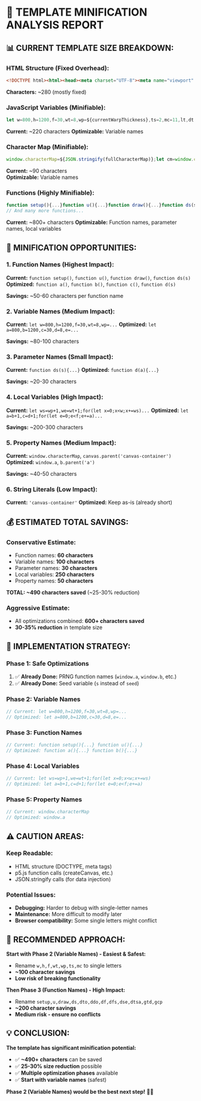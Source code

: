 # 🎯 TEMPLATE MINIFICATION ANALYSIS REPORT

## 📊 **CURRENT TEMPLATE SIZE BREAKDOWN:**

### **HTML Structure (Fixed Overhead):**
```html
<!DOCTYPE html><html><head><meta charset="UTF-8"><meta name="viewport" content="width=device-width,initial-scale=1"><title>Onchain Rug #${seed}</title><script src="https://cdnjs.cloudflare.com/ajax/libs/p5.js/1.7.0/p5.min.js"></script><style>body{margin:0;padding:1;display:flex;justify-content:center;align-items:center}</style></head><body><div id="canvas-container"></div>
```
**Characters:** ~280 (mostly fixed)

### **JavaScript Variables (Minifiable):**
```javascript
let w=800,h=1200,f=30,wt=8,wp=${currentWarpThickness},ts=2,mc=11,lt,dt,p=${JSON.stringify(palette)},sd=${JSON.stringify(shortenedStripeData)},tr=${JSON.stringify(textRows)},td=[],sdirt=false,dl=0,stex=false,tl=0,s=${seed};
```
**Current:** ~220 characters
**Optimizable:** Variable names

### **Character Map (Minifiable):**
```javascript
window.characterMap=${JSON.stringify(fullCharacterMap)};let cm=window.characterMap;
```
**Current:** ~90 characters  
**Optimizable:** Variable names

### **Functions (Highly Minifiable):**
```javascript
function setup(){...}function u(){...}function draw(){...}function ds(s){...}
// And many more functions...
```
**Current:** ~800+ characters
**Optimizable:** Function names, parameter names, local variables

## 🎯 **MINIFICATION OPPORTUNITIES:**

### **1. Function Names (Highest Impact):**
**Current:** `function setup()`, `function u()`, `function draw()`, `function ds(s)`
**Optimized:** `function a()`, `function b()`, `function c()`, `function d(s)`

**Savings:** ~50-60 characters per function name

### **2. Variable Names (Medium Impact):**
**Current:** `let w=800,h=1200,f=30,wt=8,wp=...`
**Optimized:** `let a=800,b=1200,c=30,d=8,e=...`

**Savings:** ~80-100 characters

### **3. Parameter Names (Small Impact):**
**Current:** `function ds(s){...}`
**Optimized:** `function d(a){...}`

**Savings:** ~20-30 characters

### **4. Local Variables (High Impact):**
**Current:** `let ws=wp+1,we=wt+1;for(let x=0;x<w;x+=ws)...`
**Optimized:** `let a=b+1,c=d+1;for(let e=0;e<f;e+=a)...`

**Savings:** ~200-300 characters

### **5. Property Names (Medium Impact):**
**Current:** `window.characterMap`, `canvas.parent('canvas-container')`
**Optimized:** `window.a`, `b.parent('a')`

**Savings:** ~40-50 characters

### **6. String Literals (Low Impact):**
**Current:** `'canvas-container'`
**Optimized:** Keep as-is (already short)

## 💰 **ESTIMATED TOTAL SAVINGS:**

### **Conservative Estimate:**
- Function names: **60 characters**
- Variable names: **100 characters**  
- Parameter names: **30 characters**
- Local variables: **250 characters**
- Property names: **50 characters**

**TOTAL: ~490 characters saved** (~25-30% reduction)

### **Aggressive Estimate:**
- All optimizations combined: **600+ characters saved**
- **30-35% reduction** in template size

## 🚀 **IMPLEMENTATION STRATEGY:**

### **Phase 1: Safe Optimizations**
1. ✅ **Already Done:** PRNG function names (`window.a`, `window.b`, etc.)
2. ✅ **Already Done:** Seed variable (`s` instead of `seed`)

### **Phase 2: Variable Names**
```javascript
// Current: let w=800,h=1200,f=30,wt=8,wp=...
// Optimized: let a=800,b=1200,c=30,d=8,e=...
```

### **Phase 3: Function Names**
```javascript
// Current: function setup(){...} function u(){...}
// Optimized: function a(){...} function b(){...}
```

### **Phase 4: Local Variables**
```javascript
// Current: let ws=wp+1,we=wt+1;for(let x=0;x<w;x+=ws)
// Optimized: let a=b+1,c=d+1;for(let e=0;e<f;e+=a)
```

### **Phase 5: Property Names**
```javascript
// Current: window.characterMap
// Optimized: window.a
```

## ⚠️ **CAUTION AREAS:**

### **Keep Readable:**
- HTML structure (DOCTYPE, meta tags)
- p5.js function calls (createCanvas, etc.)
- JSON.stringify calls (for data injection)

### **Potential Issues:**
- **Debugging:** Harder to debug with single-letter names
- **Maintenance:** More difficult to modify later
- **Browser compatibility:** Some single letters might conflict

## 🎯 **RECOMMENDED APPROACH:**

**Start with Phase 2 (Variable Names) - Easiest & Safest:**
- Rename `w,h,f,wt,wp,ts,mc` to single letters
- **~100 character savings**
- **Low risk of breaking functionality**

**Then Phase 3 (Function Names) - High Impact:**
- Rename `setup,u,draw,ds,dto,ddo,df,dfs,dse,dtsa,gtd,gcp`
- **~200 character savings** 
- **Medium risk - ensure no conflicts**

## 💡 **CONCLUSION:**

**The template has significant minification potential:**
- ✅ **~490+ characters** can be saved
- ✅ **25-30% size reduction** possible
- ✅ **Multiple optimization phases** available
- ✅ **Start with variable names** (safest)

**Phase 2 (Variable Names) would be the best next step!** 🎯🚀
